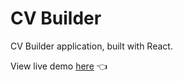 # CV Builder  

CV Builder application, built with React.

View live demo [here](https://tylermommsen-cv-builder.netlify.app/) 👈
